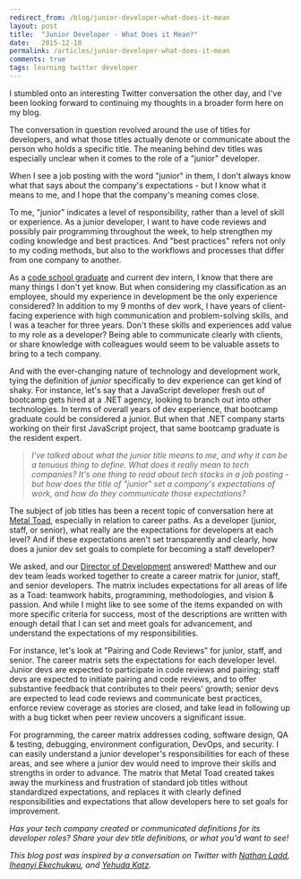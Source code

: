 ```yaml
---
redirect_from: /blog/junior-developer-what-does-it-mean
layout: post
title:  "Junior Developer - What Does it Mean?"
date:   2015-12-18
permalink: /articles/junior-developer-what-does-it-mean
comments: true
tags: learning twitter developer
---
```


I stumbled onto an interesting Twitter conversation the other day, and I've been looking forward to continuing my thoughts in a broader form here on my blog.

The conversation in question revolved around the use of titles for developers, and what those titles actually denote or communicate about the person who holds a specific title. The meaning behind dev titles was especially unclear when it comes to the role of a "junior" developer.

When I see a job posting with the word "junior" in them, I don't always know what that says about the company's expectations - but I know what it means to me, and I hope that the company's meaning comes close.

To me, "junior" indicates a level of responsibility, rather than a level of skill or experience. As a junior developer, I want to have code reviews and possibly pair programming throughout the week, to help strengthen my coding knowledge and best practices. And "best practices" refers not only to my coding methods, but also to the workflows and processes that differ from one company to another.

As a [code school graduate](http://mathys-potestio.com/want-to-be-a-developer-where-to-start-and-what-to-expect/) and current dev intern, I know that there are many things I don't yet know. But when considering my classification as an employee, should my experience in development be the only experience considered? In addition to my 9 months of dev work, I have years of client-facing experience with high communication and problem-solving skills, and I was a teacher for three years. Don't these skills and experiences add value to my role as a developer? Being able to communicate clearly with clients, or share knowledge with colleagues would seem to be valuable assets to bring to a tech company.

And with the ever-changing nature of technology and development work, tying the definition of _junior_ specifically to dev experience can get kind of shaky. For instance, let's say that a JavaScript developer fresh out of bootcamp gets hired at a .NET agency, looking to branch out into other technologies. In terms of overall years of dev experience, that bootcamp graduate could be considered a junior. But when that .NET company starts working on their first JavaScript project, that same bootcamp graduate is the resident expert.

> _I've talked about what the junior title means to me, and why it can be a tenuous thing to define. What does it really mean to tech companies? It's one thing to read about tech stacks in a job posting - but how does the title of "junior" set a company's expectations of work, and how do they communicate those expectations?_

The subject of job titles has been a recent topic of conversation here at [Metal Toad](http://www.metaltoad.com/), especially in relation to career paths. As a developer (junior, staff, or senior), what really are the expectations for developers at each level? And if these expectations aren't set transparently and clearly, how does a junior dev set goals to complete for becoming a staff developer?

We asked, and our [Director of Development](http://www.metaltoad.com/people/matthewgarthmcluckie) answered! Matthew and our dev team leads worked together to create a career matrix for junior, staff, and senior developers. The matrix includes expectations for all areas of life as a Toad: teamwork habits, programming, methodologies, and vision & passion. And while I might like to see some of the items expanded on with more specific criteria for success, most of the descriptions are written with enough detail that I can set and meet goals for advancement, and understand the expectations of my responsibilities.

For instance, let's look at "Pairing and Code Reviews" for junior, staff, and senior. The career matrix sets the expectations for each developer level. Junior devs are expected to participate in code reviews and pairing; staff devs are expected to initiate pairing and code reviews, and to offer substantive feedback that contributes to their peers' growth; senior devs are expected to lead code reviews and communicate best practices, enforce review coverage as stories are closed, and take lead in following up with a bug ticket when peer review uncovers a significant issue.

For programming, the career matrix addresses coding, software design, QA & testing, debugging, environment configuration, DevOps, and security. I can easily understand a junior developer's responsibilities for each of these areas, and see where a junior dev would need to improve their skills and strengths in order to advance. The matrix that Metal Toad created takes away the murkiness and frustration of standard job titles without standardized expectations, and replaces it with clearly defined responsibilities and expectations that allow developers here to set goals for improvement.

*Has your tech company created or communicated definitions for its developer roles? Share your dev title definitions, or what you'd want to see!*

_This blog post was inspired by a conversation on Twitter with [Nathan Ladd](https://twitter.com/realntl), [Iheanyi Ekechukwu](https://twitter.com/kwuchu), and [Yehuda Katz](https://twitter.com/wycats)._